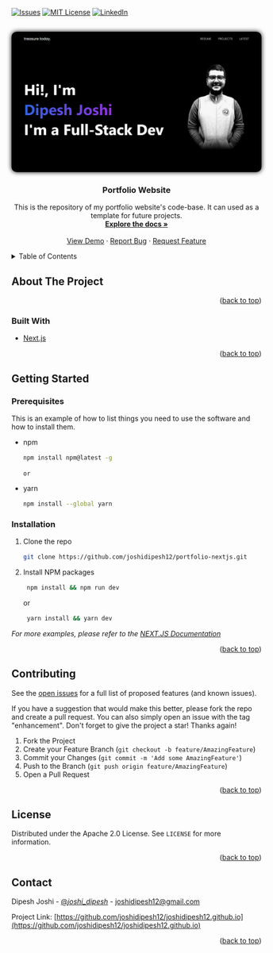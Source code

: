 <!-- PROJECT SHIELDS -->
<!--
*** I'm using markdown "reference style" links for readability.
*** Reference links are enclosed in brackets [ ] instead of parentheses ( ).
*** See the bottom of this document for the declaration of the reference variables
*** for contributors-url, forks-url, etc. This is an optional, concise syntax you may use.
*** https://www.markdownguide.org/basic-syntax/#reference-style-links
-->

<!-- [![Contributors][contributors-shield]][contributors-url]
[![Forks][forks-shield]][forks-url]
[![Stargazers][stars-shield]][stars-url] -->
[![Issues][issues-shield]][issues-url]
[![MIT License][license-shield]][license-url]
[![LinkedIn][linkedin-shield]][linkedin-url]

<!-- PROJECT LOGO -->
<br />
<div align="center">
  <a href="https://github.com/joshidipesh12/portfolio-nextjs">
    <img src="public/screenshot.png" alt="Logo" style="border-radius: 10px; box-shadow: 0 0 10px black">
  </a>

<h3 align="center">Portfolio Website</h3>

  <p align="center">
    This is the repository of my portfolio website's code-base. It can used as a template for future projects.
    <br />
    <a href="https://github.com/joshidipesh12/portfolio-nextjs"><strong>Explore the docs »</strong></a>
    <br />
    <br />
    <a href="https://github.com/joshidipesh12/portfolio-nextjs">View Demo</a>
    ·
    <a href="https://github.com/joshidipesh12/portfolio-nextjs/issues">Report Bug</a>
    ·
    <a href="https://github.com/joshidipesh12/portfolio-nextjs/issues">Request Feature</a>
  </p>
</div>

<!-- TABLE OF CONTENTS -->
<details>
  <summary>Table of Contents</summary>
  <ol>
    <li>
      <a href="#about-the-project">About The Project</a>
      <ul>
        <li><a href="#built-with">Built With</a></li>
      </ul>
    </li>
    <li>
      <a href="#getting-started">Getting Started</a>
      <ul>
        <li><a href="#prerequisites">Prerequisites</a></li>
        <li><a href="#installation">Installation</a></li>
      </ul>
    </li>
    <li><a href="#usage">Usage</a></li>
    <li><a href="#roadmap">Roadmap</a></li>
    <li><a href="#contributing">Contributing</a></li>
    <li><a href="#license">License</a></li>
    <li><a href="#contact">Contact</a></li>
    <li><a href="#acknowledgments">Acknowledgments</a></li>
  </ol>
</details>

<!-- ABOUT THE PROJECT -->

## About The Project

<!-- [![My Portfolio][product-screenshot]](public/screenshot.png) -->

<p align="right">(<a href="#top">back to top</a>)</p>

### Built With

- [Next.js](https://nextjs.org/)
<!-- - [React.js](https://reactjs.org/) -->
<!-- - [Vue.js](https://vuejs.org/) -->
<!-- - [Angular](https://angular.io/) -->
<!-- - [Svelte](https://svelte.dev/) -->
<!-- - [Laravel](https://laravel.com) -->
<!-- - [Bootstrap](https://getbootstrap.com) -->
<!-- - [JQuery](https://jquery.com) -->

<p align="right">(<a href="#top">back to top</a>)</p>

<!-- GETTING STARTED -->

## Getting Started


### Prerequisites

This is an example of how to list things you need to use the software and how to install them.

- npm
  ```sh
  npm install npm@latest -g
  ```
  
  `or`

- yarn
  ```sh
  npm install --global yarn
  ```

### Installation

1. Clone the repo
   ```sh
   git clone https://github.com/joshidipesh12/portfolio-nextjs.git
   ```
2. Install NPM packages
   ```sh
    npm install && npm run dev
   ```
   
   or
   
   ```sh
    yarn install && yarn dev
   ```

_For more examples, please refer to the [NEXT.JS Documentation](https://nextjs.org/docs/getting-started)_


<p align="right">(<a href="#top">back to top</a>)</p>

<!-- 
## Roadmap

- [] Feature 1
- [] Feature 2
- [] Feature 3
  - [] Nested Feature -->

<!-- CONTRIBUTING -->

## Contributing

See the [open issues](https://github.com/joshidipesh12/portfolio-nextjs/issues) for a full list of proposed features (and known issues).

<!-- Contributions are what make the open source community such an amazing place to learn, inspire, and create. Any contributions you make are **greatly appreciated**. -->

If you have a suggestion that would make this better, please fork the repo and create a pull request. You can also simply open an issue with the tag "enhancement".
Don't forget to give the project a star! Thanks again!

1. Fork the Project
2. Create your Feature Branch (`git checkout -b feature/AmazingFeature`)
3. Commit your Changes (`git commit -m 'Add some AmazingFeature'`)
4. Push to the Branch (`git push origin feature/AmazingFeature`)
5. Open a Pull Request

<p align="right">(<a href="#top">back to top</a>)</p>

<!-- LICENSE -->

## License

Distributed under the Apache 2.0 License. See `LICENSE` for more information.

<p align="right">(<a href="#top">back to top</a>)</p>

<!-- CONTACT -->

## Contact

Dipesh Joshi - [@_joshi_dipesh_](https://instagram.com/_joshi_dipesh_) - [joshidipesh12@gmail.com](mailto:joshidipesh12@gmail.com)

Project Link: [https://github.com/joshidipesh12/joshidipesh12.github.io](https://github.com/joshidipesh12/joshidipesh12.github.io)

<p align="right">(<a href="#top">back to top</a>)</p>

<!-- ACKNOWLEDGMENTS -->

<!-- ## Acknowledgments -->

<!-- - []() -->
<!-- - []() -->
<!-- - []() -->

<!-- <p align="right">(<a href="#top">back to top</a>)</p> -->

<!-- MARKDOWN LINKS & IMAGES -->
<!-- https://www.markdownguide.org/basic-syntax/#reference-style-links -->

[contributors-shield]: https://img.shields.io/github/contributors/joshidipesh12/portfolio-nextjs.svg?style=for-the-badge
[contributors-url]: https://github.com/joshidipesh12/portfolio-nextjs/graphs/contributors
[forks-shield]: https://img.shields.io/github/forks/joshidipesh12/portfolio-nextjs.svg?style=for-the-badge
[forks-url]: https://github.com/joshidipesh12/portfolio-nextjs/network/members
[stars-shield]: https://img.shields.io/github/stars/joshidipesh12/portfolio-nextjs.svg?style=for-the-badge
[stars-url]: https://github.com/joshidipesh12/portfolio-nextjs/stargazers
[issues-shield]: https://img.shields.io/github/issues/joshidipesh12/portfolio-nextjs.svg?style=for-the-badge
[issues-url]: https://github.com/joshidipesh12/portfolio-nextjs/issues
[license-shield]: https://img.shields.io/github/license/joshidipesh12/portfolio-nextjs.svg?style=for-the-badge
[license-url]: https://github.com/joshidipesh12/portfolio-nextjs/blob/master/LICENSE.txt
[linkedin-shield]: https://img.shields.io/badge/-LinkedIn-black.svg?style=for-the-badge&logo=linkedin&colorB=555
[linkedin-url]: https://linkedin.com/in/joshidipesh12
[product-screenshot]: images/screenshot.png
